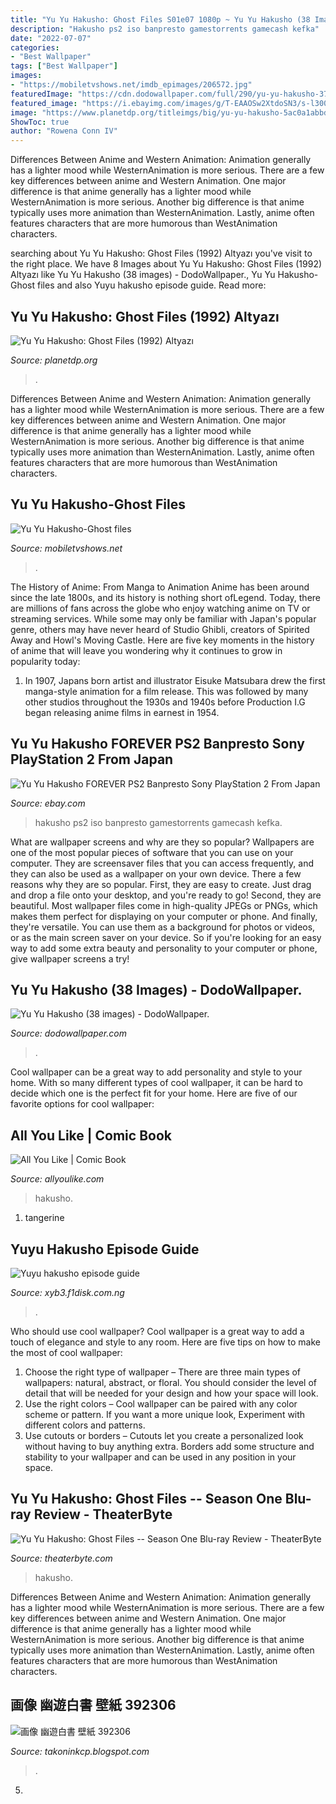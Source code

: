 ```yaml
---
title: "Yu Yu Hakusho: Ghost Files S01e07 1080p ~ Yu Yu Hakusho (38 Images)"
description: "Hakusho ps2 iso banpresto gamestorrents gamecash kefka"
date: "2022-07-07"
categories:
- "Best Wallpaper"
tags: ["Best Wallpaper"]
images:
- "https://mobiletvshows.net/imdb_epimages/206572.jpg"
featuredImage: "https://cdn.dodowallpaper.com/full/290/yu-yu-hakusho-37.jpg"
featured_image: "https://i.ebayimg.com/images/g/T-EAAOSw2XtdoSN3/s-l300.jpg"
image: "https://www.planetdp.org/titleimgs/big/yu-yu-hakusho-5ac0a1abbd9be.jpg"
ShowToc: true
author: "Rowena Conn IV"
---
```



Differences Between Anime and Western Animation: Animation generally has a lighter mood while WesternAnimation is more serious.
There are a few key differences between anime and Western Animation. One major difference is that anime generally has a lighter mood while WesternAnimation is more serious. Another big difference is that anime typically uses more animation than WesternAnimation. Lastly, anime often features characters that are more humorous than WestAnimation characters.

	

		
searching about Yu Yu Hakusho: Ghost Files (1992) Altyazı you've visit to the right place. We have 8 Images about Yu Yu Hakusho: Ghost Files (1992) Altyazı like Yu Yu Hakusho (38 images) - DodoWallpaper., Yu Yu Hakusho-Ghost files and also Yuyu hakusho episode guide. Read more:
		
    
## Yu Yu Hakusho: Ghost Files (1992) Altyazı

<img loading=lazy src="https://www.planetdp.org/titleimgs/big/yu-yu-hakusho-5ac0a1abbd9be.jpg" onerror="this.onerror=null;this.src='https://tse1.mm.bing.net/th?id=OIP.tJ4l6Hq9oixU6gOLk-pSGQHaGT&amp;pid=15.1';" alt="Yu Yu Hakusho: Ghost Files (1992) Altyazı">

_Source: planetdp.org_

>. 

	

Differences Between Anime and Western Animation: Animation generally has a lighter mood while WesternAnimation is more serious.
There are a few key differences between anime and Western Animation. One major difference is that anime generally has a lighter mood while WesternAnimation is more serious. Another big difference is that anime typically uses more animation than WesternAnimation. Lastly, anime often features characters that are more humorous than WestAnimation characters.

    
## Yu Yu Hakusho-Ghost Files

<img loading=lazy src="https://mobiletvshows.net/imdb_epimages/206572.jpg" onerror="this.onerror=null;this.src='https://tse2.mm.bing.net/th?id=OIP.E10UJmUaMANCQ4j-NccBtQEgDY&amp;pid=15.1';" alt="Yu Yu Hakusho-Ghost files">

_Source: mobiletvshows.net_

>. 

	

The History of Anime: From Manga to Animation
Anime has been around since the late 1800s, and its history is nothing short ofLegend. Today, there are millions of fans across the globe who enjoy watching anime on TV or streaming services. While some may only be familiar with Japan's popular genre, others may have never heard of Studio Ghibli, creators of Spirited Away and Howl's Moving Castle. Here are five key moments in the history of anime that will leave you wondering why it continues to grow in popularity today:
1) In 1907, Japans born artist and illustrator Eisuke Matsubara drew the first manga-style animation for a film release. This was followed by many other studios throughout the 1930s and 1940s before Production I.G began releasing anime films in earnest in 1954.

    
## Yu Yu Hakusho FOREVER PS2 Banpresto Sony PlayStation 2 From Japan

<img loading=lazy src="https://i.ebayimg.com/images/g/T-EAAOSw2XtdoSN3/s-l300.jpg" onerror="this.onerror=null;this.src='https://tse2.mm.bing.net/th?id=OIP.LUdpSGPMJvyn7al56pNCLwAAAA&amp;pid=15.1';" alt="Yu Yu Hakusho FOREVER PS2 Banpresto Sony PlayStation 2 From Japan">

_Source: ebay.com_

>hakusho ps2 iso banpresto gamestorrents gamecash kefka. 

	

What are wallpaper screens and why are they so popular?
Wallpapers are one of the most popular pieces of software that you can use on your computer. They are screensaver files that you can access frequently, and they can also be used as a wallpaper on your own device. There a few reasons why they are so popular. First, they are easy to create. Just drag and drop a file onto your desktop, and you're ready to go! Second, they are beautiful. Most wallpaper files come in high-quality JPEGs or PNGs, which makes them perfect for displaying on your computer or phone. And finally, they're versatile. You can use them as a background for photos or videos, or as the main screen saver on your device. So if you're looking for an easy way to add some extra beauty and personality to your computer or phone, give wallpaper screens a try!

    
## Yu Yu Hakusho (38 Images) - DodoWallpaper.

<img loading=lazy src="https://cdn.dodowallpaper.com/full/290/yu-yu-hakusho-37.jpg" onerror="this.onerror=null;this.src='https://tse1.mm.bing.net/th?id=OIP.lz_7BI0eQAqH-oKFTo5K8gHaHa&amp;pid=15.1';" alt="Yu Yu Hakusho (38 images) - DodoWallpaper.">

_Source: dodowallpaper.com_

>. 

	

Cool wallpaper can be a great way to add personality and style to your home. With so many different types of cool wallpaper, it can be hard to decide which one is the perfect fit for your home. Here are five of our favorite options for cool wallpaper: 

    
## All You Like | Comic Book

<img loading=lazy src="https://i742.photobucket.com/albums/xx68/aylpic/00189998/YuYuHakusho.jpg" onerror="this.onerror=null;this.src='https://tse4.mm.bing.net/th?id=OIP.pC7WPAiMvGV_lV8ZU7cdvAAAAA&amp;pid=15.1';" alt="All You Like | Comic Book">

_Source: allyoulike.com_

>hakusho. 

	

1. tangerine 

    
## Yuyu Hakusho Episode Guide

<img loading=lazy src="https://res.cloudinary.com/sfp/image/upload/c_fill,q_60,h_630,w_1290/oth/FunimationStoreFront/1402020/Japanese/1402020_Japanese_KeyArt-OfficialVideoImage_031f8722-df4a-e711-8175-020165574d09.jpg" onerror="this.onerror=null;this.src='https://tse1.mm.bing.net/th?id=OIP.A_vb38ieBQdrC7z5wtYAHAHaDn&amp;pid=15.1';" alt="Yuyu hakusho episode guide">

_Source: xyb3.f1disk.com.ng_

>. 

	

Who should use cool wallpaper?
Cool wallpaper is a great way to add a touch of elegance and style to any room. Here are five tips on how to make the most of cool wallpaper: 
1) Choose the right type of wallpaper – There are three main types of wallpapers: natural, abstract, or floral. You should consider the level of detail that will be needed for your design and how your space will look. 
2) Use the right colors – Cool wallpaper can be paired with any color scheme or pattern. If you want a more unique look, Experiment with different colors and patterns. 
3) Use cutouts or borders – Cutouts let you create a personalized look without having to buy anything extra. Borders add some structure and stability to your wallpaper and can be used in any position in your space.

    
## Yu Yu Hakusho: Ghost Files -- Season One Blu-ray Review - TheaterByte

<img loading=lazy src="https://www.theaterbyte.com/wordpress/storage/2011/05/BDDefinitionYuYuHakusho-2-1080-800x450.jpg" onerror="this.onerror=null;this.src='https://tse3.mm.bing.net/th?id=OIP.3TVRIpKyxuBCre8bdBWMfAHaEK&amp;pid=15.1';" alt="Yu Yu Hakusho: Ghost Files -- Season One Blu-ray Review - TheaterByte">

_Source: theaterbyte.com_

>hakusho. 

	

Differences Between Anime and Western Animation: Animation generally has a lighter mood while WesternAnimation is more serious.
There are a few key differences between anime and Western Animation. One major difference is that anime generally has a lighter mood while WesternAnimation is more serious. Another big difference is that anime typically uses more animation than WesternAnimation. Lastly, anime often features characters that are more humorous than WestAnimation characters.

    
## 画像 幽遊白書 壁紙 392306

<img loading=lazy src="https://s.yimg.com/ob/image/f8872a24-9689-4f78-b056-4f3543a1aa45.jpg" onerror="this.onerror=null;this.src='https://tse1.mm.bing.net/th?id=OIP.Xa-US69c2XcSIxgettGDhQHaEK&amp;pid=15.1';" alt="画像 幽遊白書 壁紙 392306">

_Source: takoninkcp.blogspot.com_

>. 

	

5.

